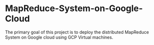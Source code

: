 # MapReduce-System-on-Google-Cloud
The primary goal of this project is to deploy the distributed MapReduce System on Google cloud using GCP Virtual machines.
